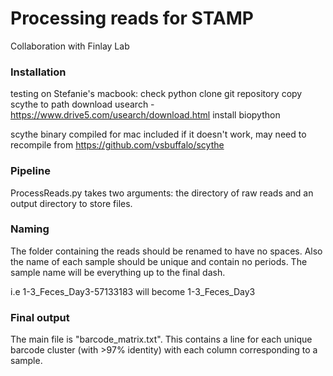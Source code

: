 # Processing reads for STAMP

Collaboration with Finlay Lab

### Installation

testing on Stefanie's macbook:
	check python
	clone git repository
	copy scythe to path
	download usearch - https://www.drive5.com/usearch/download.html
	install biopython

scythe binary compiled for mac included
if it doesn't work, may need to recompile from https://github.com/vsbuffalo/scythe

### Pipeline
ProcessReads.py takes two arguments: the directory of raw reads and an output directory to store files.

### Naming

The folder containing the reads should be renamed to have no spaces.  Also the name of each sample should be unique and contain no periods. The sample name will be everything up to the final dash.

i.e 1-3_Feces_Day3-57133183 will become 1-3_Feces_Day3

### Final output

The main file is "barcode_matrix.txt".  This contains a line for each unique barcode cluster (with >97% identity) with each column corresponding to a sample.
